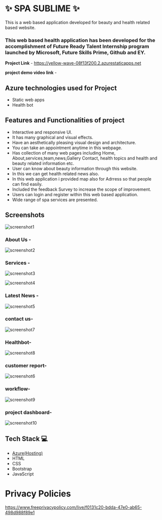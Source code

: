 # ✨ SPA SUBLIME ✨

This is a web based application developed for beauty and health related based website.

### This web based health application has been developed for the accomplishment of Future Ready Talent Internship program launched by Microsoft, Future Skills Prime, Github and EY.


**Project Link** - https://yellow-wave-08f13f200.2.azurestaticapps.net

**project demo video link** - 

## Azure technologies used for Project

- Static web apps
- Health bot

## Features and Functionalities of project 

- Interactive and responsive UI.
-  It has many graphical and visual effects.
- Have an aesthetically pleasing visual design and architecture.
- You can take an appointment anytime in this webpage.
- Has collection of many web pages including Home, About,services,team,news,Gallery Contact, health topics and health and beauty related information etc.
- User can know about beauty information through this website.
- In this we can get health related news also.
- In this web application i provided map also for Adrress so that people can find easily.
- Included the feedback Survey to increase the scope of improvement.
- Users can login and register within this web based application.
- Wide range of spa services are presented.

## Screenshots

![screenshot1](https://user-images.githubusercontent.com/110031646/202896161-7d9880a1-e6ea-44cf-acd0-439ddf28be89.png)

### About Us -

![screenshot2](https://user-images.githubusercontent.com/110031646/202896181-e56d4d4b-5c00-4760-b92c-3b86cf4228ee.png)

### Services -

![screenshot3](https://user-images.githubusercontent.com/110031646/202896202-c4343a1c-93c1-4f05-bd29-819bc265a320.png)

![screenshot4](https://user-images.githubusercontent.com/110031646/202896215-82e227bc-cafd-4652-897e-03decf85c21e.png)

### Latest News -

![screenshot5](https://user-images.githubusercontent.com/110031646/202896275-735fb0c6-d3ce-4612-b4cd-4c5a51d344ff.png)

### contact us-

![screenshot7](https://user-images.githubusercontent.com/110031646/202896288-934003a5-adab-4a22-b73d-f8b16f73b89a.png)

### Healthbot-

![screenshot8](https://user-images.githubusercontent.com/110031646/202896417-4c0edb73-fae2-4c0b-82b8-3e5bb2b67685.png)

### customer report-

![screenshot6](https://user-images.githubusercontent.com/110031646/202896316-b80acc94-9ddc-4623-9d87-8f43015bf0a3.png)

### workflow-

![screenshot9](https://user-images.githubusercontent.com/110031646/202908851-772f0eee-8c30-45dc-ab18-3f259756a97e.png)

### project dashboard-

![screenshot10](https://user-images.githubusercontent.com/110031646/202908905-8d480899-da7c-4147-adac-78fc565e3120.png)

## Tech Stack 💻

- [Azure(Hosting)](https://azure.microsoft.com/en-in/features/azure-portal/)
- HTML
- CSS
- Bootstrap
- JavaScript


# Privacy Policies

https://www.freeprivacypolicy.com/live/f0131c20-bdda-47e0-ab65-498d988f89e1
